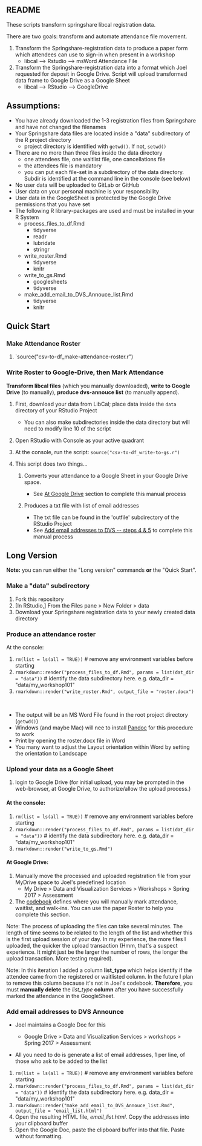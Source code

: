 ## README

These scripts transform springshare libcal registration data.

There are two goals: transform and automate attendance file movement.

1. Transform the Springshare-registration data to produce a paper form which attendees can use to sign-in when present in a workshop
    - libcal --> Rstudio --> msWord Attendance File
2. Transform the Springshare-registration data into a format which Joel requested for deposit in Google Drive.  Script will upload transformed data frame to Google Drive as a Google Sheet
    - libcal --> RStudio --> GoogleDrive

## Assumptions:

- You have already downloaded the 1-3 registration files from Springshare and have not changed the filenames
- Your Springshare data files are located inside a "data" subdirectory of the R project directory
    - project directory is identified with `getwd()`.  If not, `setwd()`
- There are no more than three files inside the data directory
    - one attendees file, one waitlist file, one cancellations file
    - the attendees file is mandatory
    - you can put each file-set in a subdirectory of the data directory.  Subdir is identified at the command line in the console (see below)
- No user data will be uploaded to GitLab or GitHub
- User data on your personal machine is your responsibility
- User data in the GoogleSheet is protected by the Google Drive permissions that you have set
- The following R library-packages are used and must be installed in your R System
    - process_files_to_df.Rmd
        - tidyverse
        - readr
        - lubridate
        - stringr
    - write_roster.Rmd
        - tidyverse
        - knitr
    - write_to_gs.Rmd
        - googlesheets
        - tidyverse
    - make_add_email_to_DVS_Annouce_list.Rmd
        - tidyverse
        - knitr

## Quick Start

### Make Attendance Roster

1. `source("csv-to-df_make-attendance-roster.r")

### Write Roster to Google-Drive, then Mark Attendance

**Transform libcal files** (which you manually downloaded), **write to Google Drive** (to manually), **produce dvs-annouce list** (to manually append).

1. First, download your data from LibCal; place data inside the `data` directory of your RStudio Project 
    
    - You can also make subdirectories inside the data directory but will need to modify line 10 of the script
        
1. Open RStudio with Console as your active quadrant

1. At the console, run the script: `source("csv-to-df_write-to-gs.r")`

1. This script does two things...

    1. Converts your attendance to a Google Sheet in your Google Drive space.  
    
        - See [At Google Drive](#at-google-drive) section to complete this manual process
        
    1. Produces a txt file with list of email addresses
    
        - The txt file can be found in the 'outfile' subdirectory of the RStudio Project
        - See [Add email addresses to DVS -- steps 4 & 5](#add-email-addresses-to-dvs-announce)  to complete this manual process


## Long Version

**Note:** you can run either the "Long version" commands **or** the "Quick Start".  

### Make a "data" subdirectory

1. Fork this repository
1. [In RStudio,] From the Files pane > New Folder > data
1. Download your Springshare registration data to your newly created data directory


### Produce an attendance roster

At the console:

1. `rm(list = ls(all = TRUE))`  # remove any environment variables before starting
1. `rmarkdown::render("process_files_to_df.Rmd", params = list(dat_dir = "data"))`  # identify the data subdirectory here.  e.g. data_dir = "data/my_workshop101"
1. `rmarkdown::render("write_roster.Rmd", output_file = "roster.docx")`

&nbsp;

- The output will be an MS Word File found in the root project directory (`getwd()`)
- Windows (and maybe Mac) will nee to install [Pandoc](http://pandoc.org/installing.html) for this procedure to work
- Print by opening the roster.docx file in Word
- You many want to adjust the Layout orientation within Word by setting the orientation to Landscape

### Upload your data as a Google Sheet

1. login to Google Drive (for initial upload, you may be prompted in the web-browser, at Google Drive, to authorize/allow the upload process.)

#### At the console:

1. `rm(list = ls(all = TRUE))`  # remove any environment variables before starting
1. `rmarkdown::render("process_files_to_df.Rmd", params = list(dat_dir = "data"))`  # identify the data subdirectory here.  e.g. data_dir = "data/my_workshop101"
1. `rmarkdown::render("write_to_gs.Rmd")`

#### At Google Drive:
1. Manually move the processed and uploaded registration file from your MyDrive space to Joel's predefined location
    - My Drive > Data and Visualization Services > Workshops > Spring 2017 > Assessment
1. The [codebook](https://docs.google.com/document/d/1MzJVkMQhAespElJ-JPT8PotqGPmZesk7FbvVTNv5Fo8/edit) defines where you will manually mark attendance, waitlist, and walk-ins.  You can use the paper Roster to help you complete this section.  

Note: The process of uploading the files can take several minutes.  The length of time seems to be related to the length of the list and whether this is the first upload session of your day.  In my experience, the more files I uploaded, the quicker the upload transaction (Hmm, that's a suspect experience.  It might just be the larger the number of rows, the longer the upload transaction.  More testing required).  

Note:  In this iteration I added a column **list_type** which helps identify if the attendee came from the registered or waitlisted column.  In the future I plan to remove this column because it's not in Joel's codebook.  **Therefore**, you must **manually delete** the *list_type* **column** after you have successfully marked the attendance in the GoogleSheet.

### Add email addresses to DVS Announce

-  Joel maintains a Google Doc for this

    - Google Drive > Data and Visualization Services > workshops > Spring 2017 > Assessment

-  All you need to do is generate a list of email addresses, 1 per line, of those who ask to be added to the list

1. `rm(list = ls(all = TRUE))`  # remove any environment variables before starting
1. `rmarkdown::render("process_files_to_df.Rmd", params = list(dat_dir = "data"))`  # identify the data subdirectory here.  e.g. data_dir = "data/my_workshop101"
1. `rmarkdown::render("make_add_email_to_DVS_Annouce_list.Rmd", output_file = "email_list.html")`
1. Open the resulting HTML file, *email_list.html*.  Copy the addresses into your clipboard buffer
1. Open the Google Doc, paste the clipboard buffer into that file.  Paste without formatting.

